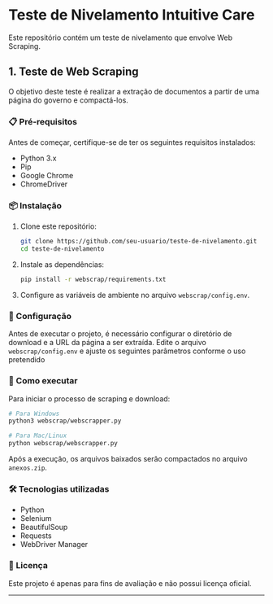 # Teste de Nivelamento Intuitive Care
 
Este repositório contém um teste de nivelamento que envolve Web Scraping.
 
## 1. Teste de Web Scraping
 
O objetivo deste teste é realizar a extração de documentos a partir de uma página do governo e compactá-los.
 
### 📋 Pré-requisitos
 
Antes de começar, certifique-se de ter os seguintes requisitos instalados:
 
- Python 3.x
- Pip
- Google Chrome
- ChromeDriver

 
### 📦 Instalação
 
1. Clone este repositório:
 
   ```sh
   git clone https://github.com/seu-usuario/teste-de-nivelamento.git
   cd teste-de-nivelamento
   ```
 
2. Instale as dependências:
 
   ```sh
   pip install -r webscrap/requirements.txt
   ```
 
3. Configure as variáveis de ambiente no arquivo `webscrap/config.env`.
 
### 🔧 Configuração

Antes de executar o projeto, é necessário configurar o diretório de download e a URL da página a ser extraída. Edite o arquivo `webscrap/config.env` e ajuste os seguintes parâmetros conforme o uso pretendido

### 🚀 Como executar
 
Para iniciar o processo de scraping e download:
 
```sh
# Para Windows
python3 webscrap/webscrapper.py
````

```sh
# Para Mac/Linux
python webscrap/webscrapper.py
```
 
Após a execução, os arquivos baixados serão compactados no arquivo `anexos.zip`.
 
### 🛠 Tecnologias utilizadas
 
- Python
- Selenium
- BeautifulSoup
- Requests
- WebDriver Manager
 
### 📄 Licença
 
Este projeto é apenas para fins de avaliação e não possui licença oficial.
 
---
